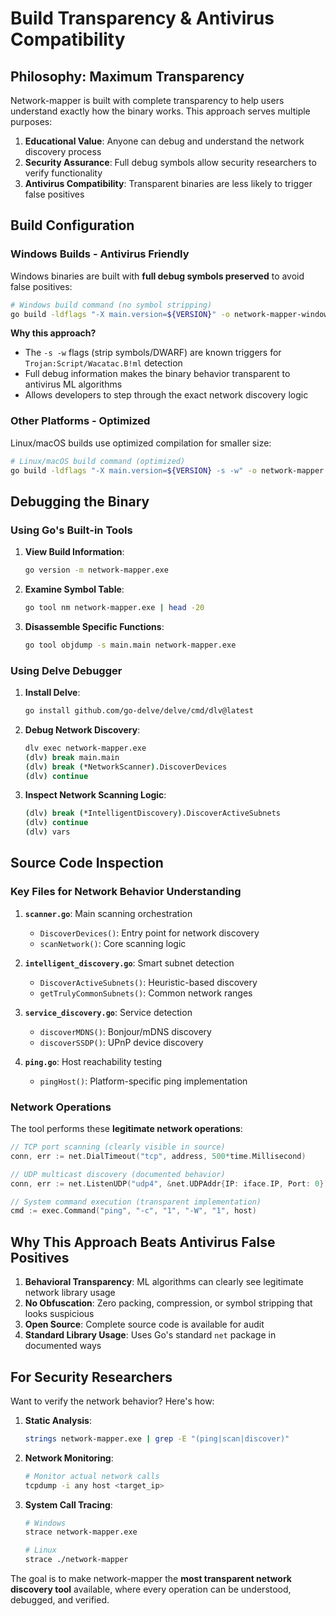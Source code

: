 # Build Transparency & Antivirus Compatibility

## Philosophy: Maximum Transparency

Network-mapper is built with complete transparency to help users understand exactly how the binary works. This approach serves multiple purposes:

1. **Educational Value**: Anyone can debug and understand the network discovery process
2. **Security Assurance**: Full debug symbols allow security researchers to verify functionality
3. **Antivirus Compatibility**: Transparent binaries are less likely to trigger false positives

## Build Configuration

### Windows Builds - Antivirus Friendly
Windows binaries are built with **full debug symbols preserved** to avoid false positives:

```bash
# Windows build command (no symbol stripping)
go build -ldflags "-X main.version=${VERSION}" -o network-mapper-windows-amd64.exe .
```

**Why this approach?**
- The `-s -w` flags (strip symbols/DWARF) are known triggers for `Trojan:Script/Wacatac.B!ml` detection
- Full debug information makes the binary behavior transparent to antivirus ML algorithms
- Allows developers to step through the exact network discovery logic

### Other Platforms - Optimized
Linux/macOS builds use optimized compilation for smaller size:

```bash
# Linux/macOS build command (optimized)
go build -ldflags "-X main.version=${VERSION} -s -w" -o network-mapper .
```

## Debugging the Binary

### Using Go's Built-in Tools

1. **View Build Information**:
   ```bash
   go version -m network-mapper.exe
   ```

2. **Examine Symbol Table**:
   ```bash
   go tool nm network-mapper.exe | head -20
   ```

3. **Disassemble Specific Functions**:
   ```bash
   go tool objdump -s main.main network-mapper.exe
   ```

### Using Delve Debugger

1. **Install Delve**:
   ```bash
   go install github.com/go-delve/delve/cmd/dlv@latest
   ```

2. **Debug Network Discovery**:
   ```bash
   dlv exec network-mapper.exe
   (dlv) break main.main
   (dlv) break (*NetworkScanner).DiscoverDevices
   (dlv) continue
   ```

3. **Inspect Network Scanning Logic**:
   ```bash
   (dlv) break (*IntelligentDiscovery).DiscoverActiveSubnets
   (dlv) continue
   (dlv) vars
   ```

## Source Code Inspection

### Key Files for Network Behavior Understanding

1. **`scanner.go`**: Main scanning orchestration
   - `DiscoverDevices()`: Entry point for network discovery
   - `scanNetwork()`: Core scanning logic

2. **`intelligent_discovery.go`**: Smart subnet detection
   - `DiscoverActiveSubnets()`: Heuristic-based discovery
   - `getTrulyCommonSubnets()`: Common network ranges

3. **`service_discovery.go`**: Service detection
   - `discoverMDNS()`: Bonjour/mDNS discovery
   - `discoverSSDP()`: UPnP device discovery

4. **`ping.go`**: Host reachability testing
   - `pingHost()`: Platform-specific ping implementation

### Network Operations

The tool performs these **legitimate network operations**:

```go
// TCP port scanning (clearly visible in source)
conn, err := net.DialTimeout("tcp", address, 500*time.Millisecond)

// UDP multicast discovery (documented behavior)
conn, err := net.ListenUDP("udp4", &net.UDPAddr{IP: iface.IP, Port: 0})

// System command execution (transparent implementation)
cmd := exec.Command("ping", "-c", "1", "-W", "1", host)
```

## Why This Approach Beats Antivirus False Positives

1. **Behavioral Transparency**: ML algorithms can clearly see legitimate network library usage
2. **No Obfuscation**: Zero packing, compression, or symbol stripping that looks suspicious
3. **Open Source**: Complete source code is available for audit
4. **Standard Library Usage**: Uses Go's standard `net` package in documented ways

## For Security Researchers

Want to verify the network behavior? Here's how:

1. **Static Analysis**:
   ```bash
   strings network-mapper.exe | grep -E "(ping|scan|discover)"
   ```

2. **Network Monitoring**:
   ```bash
   # Monitor actual network calls
   tcpdump -i any host <target_ip>
   ```

3. **System Call Tracing**:
   ```bash
   # Windows
   strace network-mapper.exe

   # Linux
   strace ./network-mapper
   ```

The goal is to make network-mapper the **most transparent network discovery tool** available, where every operation can be understood, debugged, and verified.